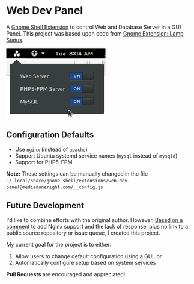 # Web Dev Panel

A [Gnome Shell Extension](https://extensions.gnome.org/) to control Web and Database Server in a GUI Panel.  This project was based upon code from [Gnome Extension: Lamp Status](https://extensions.gnome.org/extension/990/lamp-status/).

![Image of Web Dev Panel](img/screenshot.png)

## Configuration Defaults
* Use `nginx` (instead of `apache`)
* Support Ubuntu systemd service names (`mysql` instead of `mysqld`)
* Support for PHP5-FPM

**Note:**  These settings can be manually changed in the file `~/.local/share/gnome-shell/extensions/web-dev-panel@mediadoneright.com/__config.js`

## Future Development
I'd like to combine efforts with the original author.  However, [Based on a comment](https://extensions.gnome.org/extension/990/lamp-status/#comments) to add Nginx support and the lack of response, plus no link to a public source repository or issue queue, I created this project.

My current goal for the project is to either:

1. Allow users to change default configuration using a GUI, or
2. Automatically configure setup based on system services

**Pull Requests** are encouraged and appreciated!
